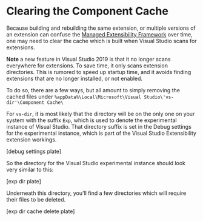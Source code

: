 # Clearing the Component Cache
Because building and rebuilding the same extension, or multiple versions of an extension can confuse the 
[Managed Extensibility Framework](https://docs.microsoft.com/en-us/visualstudio/extensibility/managed-extensibility-framework-in-the-editor?view=vs-2019) over time, one
may need to clear the cache which is built when Visual Studio scans for extensions.

**Note** a new feature in Visual Studio 2019 is that it no longer scans everywhere for extensions.  To save time, it only scans extension directories.  This is rumored to speed up startup time, and it avoids finding extensions that are no longer installed, or not enabled.

To do so, there are a few ways, but all amount to simply removing the cached files under 
`%appData%\Local\Microsoft\Visual Studio\'vs-dir'\Component Cache\`

For `vs-dir`, it is most likely that the directory will be on the only one on your system with the suffix `Exp`, which is used to denote
the experimental instance of Visual Studio.  That directory suffix is set in the Debug settings for the experimental instance, which is part of the Visual Studio Extensibility
extension workings.

[debug settings plate]

So the directory for the Visual Studio experimental instance should look very similar to this:

[exp dir plate]

Underneath this directory, you'll find a few directories which will require their files to be deleted.

[exp dir cache delete plate]




